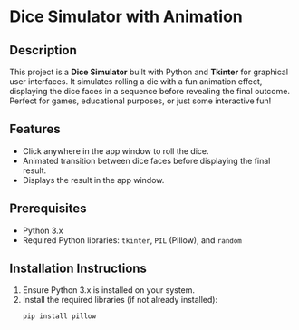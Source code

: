 # Dice Simulator with Animation

## Description
This project is a **Dice Simulator** built with Python and **Tkinter** for graphical user interfaces. It simulates rolling a die with a fun animation effect, displaying the dice faces in a sequence before revealing the final outcome. Perfect for games, educational purposes, or just some interactive fun!

## Features
- Click anywhere in the app window to roll the dice.
- Animated transition between dice faces before displaying the final result.
- Displays the result in the app window.

## Prerequisites
- Python 3.x
- Required Python libraries: `tkinter`, `PIL` (Pillow), and `random`

## Installation Instructions
1. Ensure Python 3.x is installed on your system.
2. Install the required libraries (if not already installed):
   ```bash
   pip install pillow

